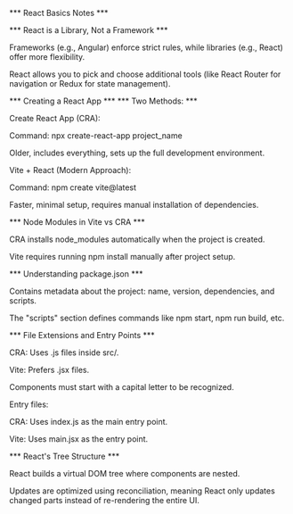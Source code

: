 *** React Basics Notes ***

*** React is a Library, Not a Framework ***

Frameworks (e.g., Angular) enforce strict rules, while libraries (e.g., React) offer more flexibility.

React allows you to pick and choose additional tools (like React Router for navigation or Redux for state management).

*** Creating a React App ***
*** Two Methods: ***

Create React App (CRA):

Command: npx create-react-app project_name

Older, includes everything, sets up the full development environment.

Vite + React (Modern Approach):

Command: npm create vite@latest

Faster, minimal setup, requires manual installation of dependencies.

*** Node Modules in Vite vs CRA ***

CRA installs node_modules automatically when the project is created.

Vite requires running npm install manually after project setup.

*** Understanding package.json ***

Contains metadata about the project: name, version, dependencies, and scripts.

The "scripts" section defines commands like npm start, npm run build, etc.

*** File Extensions and Entry Points ***

CRA: Uses .js files inside src/.

Vite: Prefers .jsx files.

Components must start with a capital letter to be recognized.

Entry files:

CRA: Uses index.js as the main entry point.

Vite: Uses main.jsx as the entry point.

*** React's Tree Structure ***

React builds a virtual DOM tree where components are nested.

Updates are optimized using reconciliation, meaning React only updates changed parts instead of re-rendering the entire UI.

